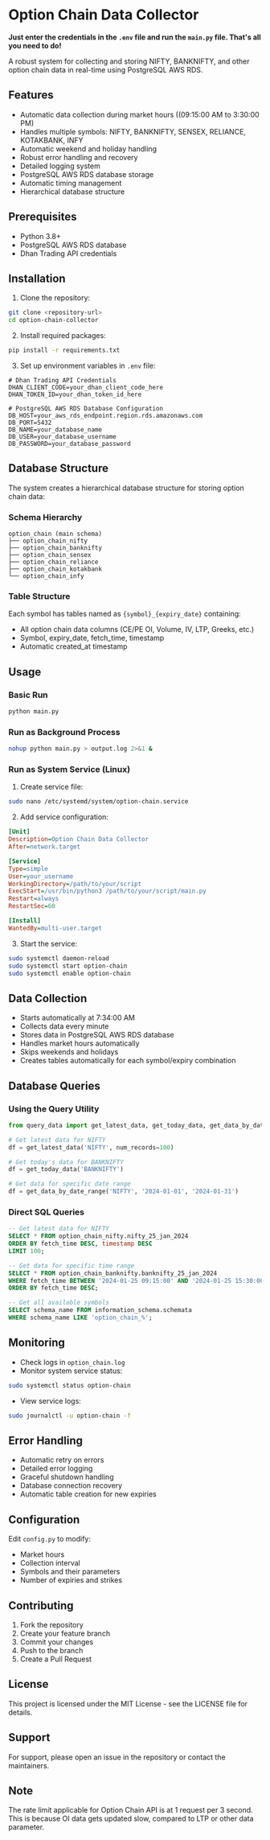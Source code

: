 # Option Chain Data Collector

**Just enter the credentials in the `.env` file and run the `main.py` file. That's all you need to do!**

A robust system for collecting and storing NIFTY, BANKNIFTY, and other option chain data in real-time using PostgreSQL AWS RDS.

## Features

- Automatic data collection during market hours ((09:15:00 AM to 3:30:00 PM)
- Handles multiple symbols: NIFTY, BANKNIFTY, SENSEX, RELIANCE, KOTAKBANK, INFY
- Automatic weekend and holiday handling
- Robust error handling and recovery
- Detailed logging system
- PostgreSQL AWS RDS database storage
- Automatic timing management
- Hierarchical database structure

## Prerequisites

- Python 3.8+
- PostgreSQL AWS RDS database
- Dhan Trading API credentials

## Installation

1. Clone the repository:
```bash
git clone <repository-url>
cd option-chain-collector
```

2. Install required packages:
```bash
pip install -r requirements.txt
```

3. Set up environment variables in `.env` file:
```
# Dhan Trading API Credentials
DHAN_CLIENT_CODE=your_dhan_client_code_here
DHAN_TOKEN_ID=your_dhan_token_id_here

# PostgreSQL AWS RDS Database Configuration
DB_HOST=your_aws_rds_endpoint.region.rds.amazonaws.com
DB_PORT=5432
DB_NAME=your_database_name
DB_USER=your_database_username
DB_PASSWORD=your_database_password
```

## Database Structure

The system creates a hierarchical database structure for storing option chain data:

### Schema Hierarchy
```
option_chain (main schema)
├── option_chain_nifty
├── option_chain_banknifty
├── option_chain_sensex
├── option_chain_reliance
├── option_chain_kotakbank
└── option_chain_infy
```

### Table Structure
Each symbol has tables named as `{symbol}_{expiry_date}` containing:
- All option chain data columns (CE/PE OI, Volume, IV, LTP, Greeks, etc.)
- Symbol, expiry_date, fetch_time, timestamp
- Automatic created_at timestamp

## Usage

### Basic Run
```bash
python main.py
```

### Run as Background Process
```bash
nohup python main.py > output.log 2>&1 &
```

### Run as System Service (Linux)
1. Create service file:
```bash
sudo nano /etc/systemd/system/option-chain.service
```

2. Add service configuration:
```ini
[Unit]
Description=Option Chain Data Collector
After=network.target

[Service]
Type=simple
User=your_username
WorkingDirectory=/path/to/your/script
ExecStart=/usr/bin/python3 /path/to/your/script/main.py
Restart=always
RestartSec=60

[Install]
WantedBy=multi-user.target
```

3. Start the service:
```bash
sudo systemctl daemon-reload
sudo systemctl start option-chain
sudo systemctl enable option-chain
```

## Data Collection

- Starts automatically at 7:34:00 AM
- Collects data every minute
- Stores data in PostgreSQL AWS RDS database
- Handles market hours automatically
- Skips weekends and holidays
- Creates tables automatically for each symbol/expiry combination

## Database Queries

### Using the Query Utility
```python
from query_data import get_latest_data, get_today_data, get_data_by_date_range

# Get latest data for NIFTY
df = get_latest_data('NIFTY', num_records=100)

# Get today's data for BANKNIFTY
df = get_today_data('BANKNIFTY')

# Get data for specific date range
df = get_data_by_date_range('NIFTY', '2024-01-01', '2024-01-31')
```

### Direct SQL Queries
```sql
-- Get latest data for NIFTY
SELECT * FROM option_chain_nifty.nifty_25_jan_2024 
ORDER BY fetch_time DESC, timestamp DESC 
LIMIT 100;

-- Get data for specific time range
SELECT * FROM option_chain_banknifty.banknifty_25_jan_2024 
WHERE fetch_time BETWEEN '2024-01-25 09:15:00' AND '2024-01-25 15:30:00'
ORDER BY fetch_time DESC;

-- Get all available symbols
SELECT schema_name FROM information_schema.schemata 
WHERE schema_name LIKE 'option_chain_%';
```

## Monitoring

- Check logs in `option_chain.log`
- Monitor system service status:
```bash
sudo systemctl status option-chain
```
- View service logs:
```bash
sudo journalctl -u option-chain -f
```

## Error Handling

- Automatic retry on errors
- Detailed error logging
- Graceful shutdown handling
- Database connection recovery
- Automatic table creation for new expiries

## Configuration

Edit `config.py` to modify:
- Market hours
- Collection interval
- Symbols and their parameters
- Number of expiries and strikes

## Contributing

1. Fork the repository
2. Create your feature branch
3. Commit your changes
4. Push to the branch
5. Create a Pull Request

## License

This project is licensed under the MIT License - see the LICENSE file for details.

## Support

For support, please open an issue in the repository or contact the maintainers.

## Note

The rate limit applicable for Option Chain API is at 1 request per 3 second. This is because OI data gets updated slow, compared to LTP or other data parameter.
